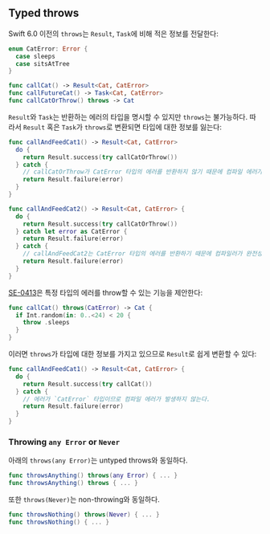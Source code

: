 ## Typed throws

Swift 6.0 이전의 `throws`는 `Result`, `Task`에 비해 적은 정보를 전달한다:

```swift
enum CatError: Error {
  case sleeps
  case sitsAtTree
}

func callCat() -> Result<Cat, CatError>
func callFutureCat() -> Task<Cat, CatError>
func callCatOrThrow() throws -> Cat
```

`Result`와 `Task`는 반환하는 에러의 타입을 명시할 수 있지만 `throws`는 불가능하다. 따라서 `Result` 혹은 `Task`가 `throws`로 변환되면 타입에 대한 정보를 잃는다:

```swift
func callAndFeedCat1() -> Result<Cat, CatError> 
  do {
    return Result.success(try callCatOrThrow())
  } catch {
    // callCatOrThrow가 CatError 타입의 에러를 반환하지 않기 때문에 컴파일 에러가 발생한다.
    return Result.failure(error)
  }
}

func callAndFeedCat2() -> Result<Cat, CatError> {
  do {
    return Result.success(try callCatOrThrow())
  } catch let error as CatError {
    return Result.failure(error)
  } catch {
    // callAndFeedCat2는 CatError 타입의 에러를 반환하기 때문에 컴파일러가 완전성을 확인할 수 없어서 컴파일 에러가 발생한다. 이때 에러가 catch 됐지만 반환할 수 없어서 모호해진다.
    return Result.failure(error)
  }
}
```

[SE-0413](https://github.com/swiftlang/swift-evolution/blob/main/proposals/0413-typed-throws.md)은 특정 타입의 에러를 throw할 수 있는 기능을 제안한다:

```swift
func callCat() throws(CatError) -> Cat {
  if Int.random(in: 0..<24) < 20 {
    throw .sleeps
  }
}
```

이러면 `throws`가 타입에 대한 정보를 가지고 있으므로 `Result`로 쉽게 변환할 수 있다:

```swift
func callAndFeedCat1() -> Result<Cat, CatError> {
  do {
    return Result.success(try callCat())
  } catch {
    // 에러가 `CatError` 타입이므로 컴파일 에러가 발생하지 않는다.
    return Result.failure(error)
  }
}
```

### Throwing `any Error` or `Never`

아래의 `throws(any Error)`는 untyped throws와 동일하다.

```swift
func throwsAnything() throws(any Error) { ... }
func throwsAnything() throws { ... }
```

또한 `throws(Never)`는 non-throwing와 동일하다.

```swift
func throwsNothing() throws(Never) { ... }
func throwsNothing() { ... }
```